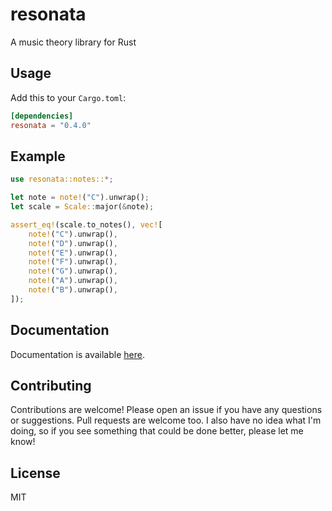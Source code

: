 # resonata
A music theory library for Rust

## Usage

Add this to your `Cargo.toml`:

```toml
[dependencies]
resonata = "0.4.0"
```

## Example

```rust
use resonata::notes::*;

let note = note!("C").unwrap();
let scale = Scale::major(&note);

assert_eq!(scale.to_notes(), vec![
    note!("C").unwrap(),
    note!("D").unwrap(),
    note!("E").unwrap(),
    note!("F").unwrap(),
    note!("G").unwrap(),
    note!("A").unwrap(),
    note!("B").unwrap(),
]);
```

## Documentation

Documentation is available [here](https://docs.rs/resonata).

## Contributing

Contributions are welcome! Please open an issue if you have any questions or
suggestions. Pull requests are welcome too. I also have no idea what I'm doing,
so if you see something that could be done better, please let me know!

## License

MIT